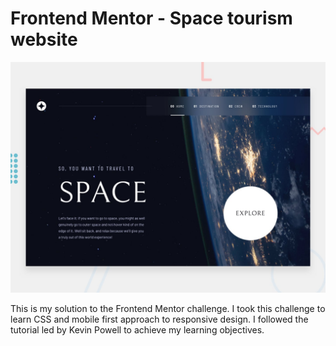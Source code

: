 # Frontend Mentor - Space tourism website

![Design preview for the Space tourism website coding challenge](./preview.jpg)

This is my solution to the Frontend Mentor challenge. I took this challenge to learn CSS and  mobile first approach to responsive design. I followed the tutorial led by Kevin Powell to achieve my learning objectives.
